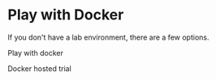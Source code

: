 # Play with Docker

If you don't have a lab environment, there are a few options.

Play with docker

Docker hosted trial

